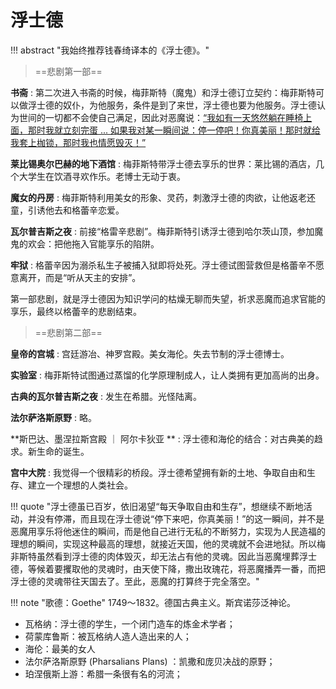 # 浮士德

!!! abstract "我始终推荐钱春绮译本的《浮士德》。"

> ==悲剧第一部== 

**书斋**
:   第二次进入书斋的时候，梅菲斯特（魔鬼）和浮士德订立契约：梅菲斯特可以做浮士德的奴仆，为他服务，条件是到了来世，浮士德也要为他服务。浮士德认为世间的一切都不会使自己满足，因此对恶魔说：<u>“我如有一天悠然躺在睡椅上面，那时我就立刻完蛋 ... 如果我对某一瞬间说：停一停吧！你真美丽！那时就给我套上枷锁，那时我也情愿毁灭！”</u>

**莱比锡奥尔巴赫的地下酒馆**
:   梅菲斯特带浮士德去享乐的世界：莱比锡的酒店，几个大学生在饮酒寻欢作乐。老博士无动于衷。

**魔女的丹房**
:   梅菲斯特利用美女的形象、灵药，刺激浮士德的肉欲，让他返老还童，引诱他去和格蕾辛恋爱。

**瓦尔普吉斯之夜**
:   前接“格雷辛悲剧”。梅菲斯特引诱浮士德到哈尔茨山顶，参加魔鬼的欢会：把他拖入官能享乐的陷阱。

**牢狱**
:   格蕾辛因为溺杀私生子被捕入狱即将处死。浮士德试图营救但是格蕾辛不愿意离开，而是“听从天主的安排”。

第一部悲剧，就是浮士德因为知识学问的枯燥无聊而失望，祈求恶魔而追求官能的享乐，最终以格蕾辛的悲剧结束。

> ==悲剧第二部== 

**皇帝的宫城**
:   宫廷游冶、神罗宫殿。美女海伦。失去节制的浮士德博士。

**实验室**
:   梅菲斯特试图通过蒸馏的化学原理制成人，让人类拥有更加高尚的出身。

**古典的瓦尔普吉斯之夜**
:   发生在希腊。光怪陆离。

**法尔萨洛斯原野**
:   略。

**斯巴达、墨涅拉斯宫殿 ｜ 阿尔卡狄亚 **
:   浮士德和海伦的结合：对古典美的趋求。新生命的诞生。

**宫中大院**
:   我觉得一个很精彩的桥段。浮士德希望拥有新的土地、争取自由和生存、建立一个理想的人类社会。

!!! quote "浮士德虽已百岁，依旧渴望“每天争取自由和生存”，想继续不断地活动，并没有停滞，而且现在浮士德说“停下来吧，你真美丽！”的这一瞬间，并不是恶魔用享乐将他迷住的瞬间，而是他自己进行无私的不断努力，实现为人民造福的理想的瞬间，实现这种最高的理想，就接近天国，他的灵魂就不会进地狱。所以梅非斯特虽然看到浮士德的肉体毁灭，却无法占有他的灵魂。因此当恶魔埋葬浮士德，等候着要攫取他的灵魂时，由天使下降，撒出玫瑰花，将恶魔播弄一番，而把浮士德的灵魂带往天国去了。至此，恶魔的打算终于完全落空。"





!!! note "歌德：Goethe"
    1749～1832。德国古典主义。斯宾诺莎泛神论。


- 瓦格纳：浮士德的学生，一个闭门造车的炼金术学者；
- 荷蒙库鲁斯：被瓦格纳人造人造出来的人；
- 海伦：最美的女人
- 法尔萨洛斯原野 (Pharsalians Plans) ：凯撒和庞贝决战的原野；
- 珀涅俄斯上游：希腊一条很有名的河流；

